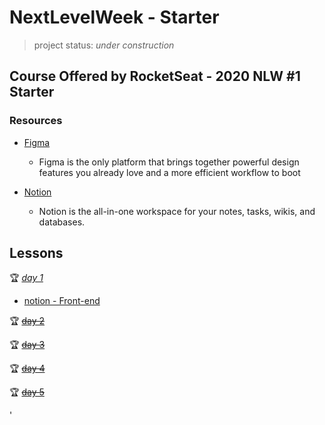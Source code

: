 # NextLevelWeek - Starter
> project status: *under construction* 

## Course Offered by RocketSeat - 2020 NLW #1 Starter

### Resources
- [Figma](https://www.figma.com/file/Byw4X5etg8VCmezueyhzkC/Ecoleta-(Starter)?node-id=136%3A546)
    - Figma is the only platform that brings together powerful design features you already love and a more efficient workflow to boot

- [Notion](https://www.notion.so/)
    - Notion is the all-in-one workspace for your notes, tasks, wikis, and databases.

## Lessons
:trophy: *[ day 1](https://nextlevelweek.com/aulas/starter/1/edicao/1)*
          
- [notion - Front-end](https://www.notion.so/Front-end-7c8a1a9a6df547058f1473f899a3b9c4)


 :trophy: ~~[ day 2](https://nextlevelweek.com/aulas/starter/2/edicao/1)~~

 :trophy: ~~[ day 3](https://nextlevelweek.com/aulas/starter/3/edicao/1)~~

 :trophy: ~~[ day 4](https://nextlevelweek.com/aulas/starter/4/edicao/1)~~

 :trophy: ~~[ day 5](https://nextlevelweek.com/aulas/starter/5/edicao/1)~~

'